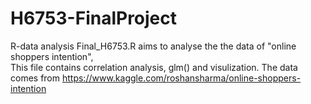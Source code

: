 # H6753-FinalProject
R-data analysis 
Final_H6753.R aims to analyse the the data of "online shoppers intention",  
This file contains correlation analysis, glm() and visulization.
The data comes from https://www.kaggle.com/roshansharma/online-shoppers-intention

